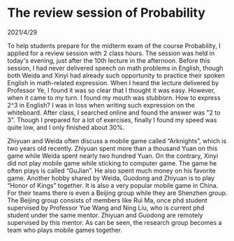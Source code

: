 # The review session of Probability
2021/4/29

To help students prepare for the midterm exam of the course Probability,
I applied for a review session with 2 class hours. The session was held in today's
evening, just after the
10th lecture in the afternoon. Before this session, I had never delivered
speech on math problems in English, though both Weida and Xinyi had already
such opportunity to practice their spoken English in math-related expression.
When I heard the lecture delivered by Professor Ye, I found it was so clear
that I thought it was easy. However, when it came to my turn. I found my mouth
was stubborn. How to express 2^3 in English? I was in loss when writing such
expression on the whiteboard. After class, I searched online and found the
answer was "2 to 3". Though I prepared for a lot of exercises, finally I found
my speed was quite low, and I only finished about 30%.

Zhiyuan and Weida often discuss a mobile game called “Arknights”, which is
two years old recently. Zhiyuan spent more than a thousand Yuan on this game
while Weida spent nearly two hundred Yuan. On the contrary, Xinyi did not play
mobile game while sticking to computer game. The game he often plays
is called “GuJian”. He also spent much money on his favorite game.
Another hobby shared by Weida, Guodong and Zhiyuan is to play “Honor of Kings”
together. It is also a very popular mobile game in China.
For their teams there is even a Beijing group while they are Shenzhen group.
The Beijing group consists of members like Rui Ma, once phd student supervised
by Professor Yue Wang and Ning Liu, who is current phd student under the
same mentor. Zhiyuan and Guodong are remotely supervised by this mentor.
As can be seen, the research group becomes a team who plays mobile games
together.